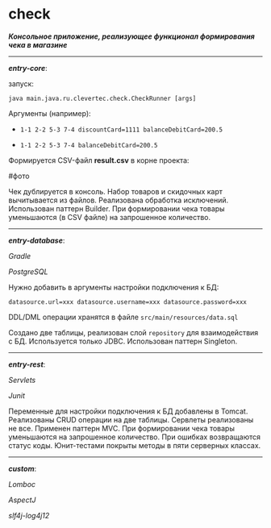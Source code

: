 # check

***Консольное приложение, реализующее функционал формирования чека в магазине***

---
***entry-core***:

запуск:

```
java main.java.ru.clevertec.check.CheckRunner [args]
```

Аргументы (например):

* `1-1 2-2 5-3 7-4 discountCard=1111 balanceDebitCard=200.5`

* `1-1 2-2 5-3 7-4 balanceDebitCard=200.5`

Формируется CSV-файл **result.csv** в корне проекта:

#фото

Чек дублируется в консоль. Набор товаров и скидочных карт вычитывается из файлов.
Реализована обработка исключений. Использован паттерн Builder. 
При формировании чека товары уменьшаются (в CSV файле) на запрошенное количество.

---
***entry-database***:

*Gradle*

*PostgreSQL*


Нужно добавить в аргументы настройки подключения к БД:

`datasource.url=xxx datasource.username=xxx datasource.password=xxx`

DDL/DML операции хранятся в файле `src/main/resources/data.sql`

Создано две таблицы, реализован слой `repository` для взаимодействия с БД. 
Используется только JDBC. Использован паттерн Singleton.

---
***entry-rest***:

*Servlets*

*Junit*

Переменные для настройки подключения к БД добавлены в Tomcat.
Реализованы CRUD операции на две таблицы. Сервлеты реализованы не все.
 Применен паттерн MVC. При формировании чека товары уменьшаются 
на запрошенное количество.
При ошибках возвращаются статус коды. 
Юнит-тестами покрыты методы в пяти серверных классах.

---
***custom***:

*Lomboc*

*AspectJ*

*slf4j-log4j12*


